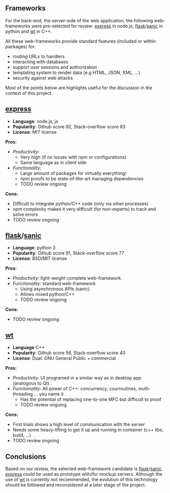 ## Frameworks

For the back-end, the server-side of the web application, the following 
web-frameworks were pre-selected for review: [express] in node.js, 
[flask]/[sanic] in python and [wt] in C++.

All these web-frameworks provide standard features (included or within 
packages) for:

- routing URLs to handlers
- interacting with databases
- support user sessions and authorization
- templating system to render data (e.g HTML, JSON, XML, ...)
- security against web attacks

Most of the points below are highlights useful for the discussion in the 
context of this project.


## [express]

  - **Language**: node.js, js
  - **Popularity**: Github score 92, Stack-overflow score 83
  - **License**: MIT license

**Pros:**

  - *Productivity*:
    - Very high (if no issues with npm or configurations)
    - Same language as in client side
  - *Functionality*:
    - Large amount of packages for virtually everything!
    - npm proofs to be state-of-the-art managing dependencies
    - TODO review ongoing

**Cons:**

  - Difficult to integrate python/C++ code (only via other processes)
  - npm complexity makes it very difficult (for non-experts) to track and 
solve errors
  - TODO review ongoing


## [flask]/[sanic]
  - **Language**: python 3
  - **Popularity**: Github score 91, Stack-overflow score 77
  - **License**: BSD/MIT license

**Pros:**

- *Productivity*: light-weight complete web-framework.  
- *Functionality*: standard web-framework  
  - Using asynchronous APIs (sanic)
  - Allows mixed python/C++
  - TODO review ongoing

**Cons:**

-  TODO review ongoing

## [wt]
  - **Language** C++
  - **Popularity**: Github score 56, Stack-overflow score 40
  - **License**: Dual: GNU General Public + commercial

**Pros:**

- *Productivity*: UI programed in a similar way as in desktop app 
(analogous to Qt).
- *Functionality*: All power of C++: concurrency, courroutines, multi-
threading ... you name it
    - Has the potential of replacing one-to-one MFC but difficult to 
proof
    - TODO review ongoing

**Cons:**

- First trials shows a high level of communication with the server  
- Needs some heavy-lifting to get it up and running in container (c++ 
libs, build, ...)  
- TODO review ongoing  

## Conclusions
Based on our review, the selected web-framework candidate is 
[flask]/[sanic]. [express] could be used as prototype with/for mockup 
servers. Although the use of [wt] is currently not recommended, the 
evolution of this technology should be followed and reconsidered at a 
later stage of the project. 

[express]: http://expressjs.com/
[flask]: http://flask.pocoo.org/
[sanic]: https://github.com/channelcat/sanic
[wt]: http://www.webtoolkit.eu/wt